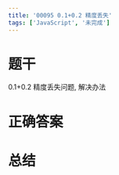 ```yaml
---
title: '00095 0.1+0.2 精度丢失'
tags: ['JavaScript', '未完成']
---
```


# 题干

0.1+0.2 精度丢失问题, 解决办法

# 正确答案



# 总结



<script>
  function func() {

  }
  
</script>